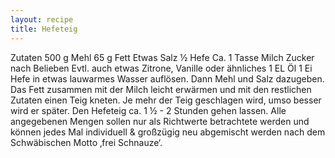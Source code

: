 ```yaml
---
layout: recipe
title: Hefeteig
---
```


Zutaten
500 g Mehl
65 g Fett
Etwas Salz
½ Hefe
Ca. 1 Tasse Milch
Zucker nach Belieben
Evtl. auch etwas Zitrone, Vanille oder ähnliches
1 EL Öl
1 Ei
Hefe in etwas lauwarmes Wasser auflösen. Dann Mehl und Salz dazugeben. Das Fett zusammen mit der Milch leicht erwärmen und mit den restlichen Zutaten einen Teig kneten. Je mehr der Teig geschlagen wird, umso besser wird er später.
Den Hefeteig ca. 1 ½ - 2 Stunden gehen lassen.
Alle angegebenen Mengen sollen nur als Richtwerte betrachtete werden und können jedes Mal individuell & großzügig neu abgemischt werden nach dem Schwäbischen Motto ‚frei Schnauze‘.

